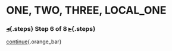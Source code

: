 <div class="top">

# ONE, TWO, THREE, LOCAL_ONE
### [◂](command:katapod.loadPage?step5){.steps} Step 6 of 8 [▸](command:katapod.loadPage?step7){.steps}
</div>



[continue](command:katapod.loadPage?step7){.orange_bar}
